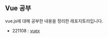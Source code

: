 ## Vue 공부



vue.js에 대해 공부한 내용을 정리한 레포지토리입니다.



- 221108 :  [vuex](https://github.com/shpark0913/vue/tree/master/221108_vuex)
